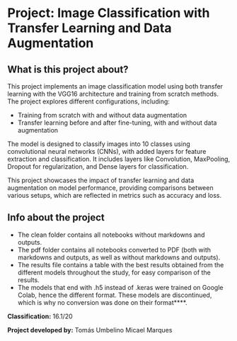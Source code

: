 # Project: Image Classification with Transfer Learning and Data Augmentation

## What is this project about?

This project implements an image classification model using both transfer learning with the VGG16 architecture and training from scratch methods. The project explores different configurations, including:

- Training from scratch with and without data augmentation
- Transfer learning before and after fine-tuning, with and without data augmentation

The model is designed to classify images into 10 classes using convolutional neural networks (CNNs), with added layers for feature extraction and classification. It includes layers like Convolution, MaxPooling, Dropout for regularization, and Dense layers for classification.

This project showcases the impact of transfer learning and data augmentation on model performance, providing comparisons between various setups, which are reflected in metrics such as accuracy and loss.

## Info about the project

- The clean folder contains all notebooks without markdowns and outputs.
- The pdf folder contains all notebooks converted to PDF (both with markdowns and outputs, as well as without markdowns and outputs).
- The results file contains a table with the best results obtained from the different models throughout the study, for easy comparison of the results.
- The models that end with .h5 instead of .keras were trained on Google Colab, hence the different format. These models are discontinued, which is why no conversion was done on their format****.

**Classification:** 16.1/20

**Project developed by:**
Tomás Umbelino
Micael Marques

